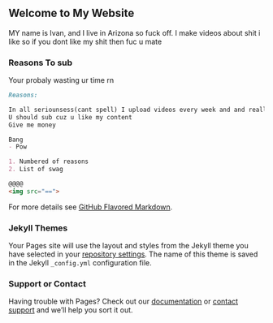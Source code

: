 ## Welcome to My Website

MY name is Ivan, and I live in Arizona so fuck off.
I make videos about shit i like so if you dont like my shit then fuc u mate 

### Reasons To sub

Your probaly wasting ur time rn

```markdown
Reasons:

In all seriounsess(cant spell) I upload videos every week and and really enjoy doing so
U should sub cuz u like my content
Give me money

Bang
- Pow

1. Numbered of reasons
2. List of swag

@@@@
<img src="=="> 
```

For more details see [GitHub Flavored Markdown](https://guides.github.com/features/mastering-markdown/).

### Jekyll Themes

Your Pages site will use the layout and styles from the Jekyll theme you have selected in your [repository settings](https://github.com/MiniISwayy/MiniISwayy/settings). The name of this theme is saved in the Jekyll `_config.yml` configuration file.

### Support or Contact

Having trouble with Pages? Check out our [documentation](https://help.github.com/categories/github-pages-basics/) or [contact support](https://github.com/contact) and we’ll help you sort it out.
